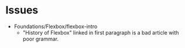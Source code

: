 # Issues

- Foundations/Flexbox/flexbox-intro
    - "History of Flexbox" linked in first paragraph is a bad article with poor grammar.